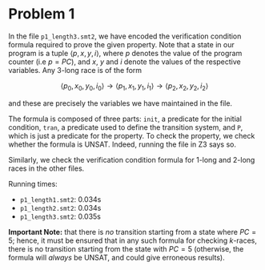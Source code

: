 # Problem 1

In the file `p1_length3.smt2`, we have encoded the verification condition formula required to prove the given property. Note that a state in our program is a tuple $\langle p, x, y, i\rangle$, where $p$ denotes the value of the program counter (i.e $p = PC$), and $x$, $y$ and $i$ denote the values of the respective variables. Any $3$-long race is of the form

$$\langle p_0, x_0, y_0, i_0\rangle\to \langle p_1, x_1, y_1, i_1\rangle\to \langle p_2, x_2, y_2, i_2\rangle$$

and these are precisely the variables we have maintained in the file. 

The formula is composed of three parts: `init`, a predicate for the initial condition, `tran`, a predicate used to define the transition system, and `P`, which is just a predicate for the property. To check the property, we check whether the formula is UNSAT. Indeed, running the file in Z3 says so. 

Similarly, we check the verification condition formula for $1$-long and $2$-long races in the other files. 

Running times: 
- `p1_length1.smt2`: 0.034s
- `p1_length2.smt2`: 0.034s
- `p1_length3.smt2`: 0.035s

**Important Note:** that there is *no* transition starting from a state where $PC = 5$; hence, it must be ensured that in any such formula for checking $k$-races, there is no transition starting from the state with $PC = 5$ (otherwise, the formula will *always* be UNSAT, and could give erroneous results). 
